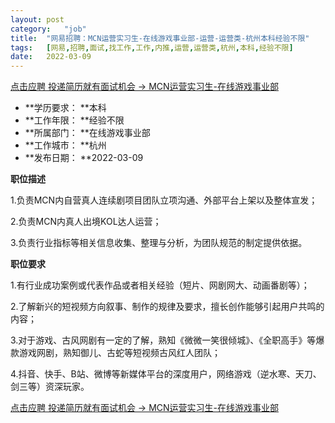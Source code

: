 ```yaml
---
layout:	post
category:	"job"
title:	"网易招聘：MCN运营实习生-在线游戏事业部-运营-运营类-杭州本科经验不限"
tags:	[网易,招聘,面试,找工作,工作,内推,运营,运营类,杭州,本科,经验不限]
date:	2022-03-09
---
```


[点击应聘 投递简历就有面试机会 ->  MCN运营实习生-在线游戏事业部](http://mobile.bole.netease.com/bole/boleDetail?id=32373&employeeId=346f03c3cda5f04c&key=all)



- **学历要求： **本科
- **工作年限： **经验不限
- **所属部门： **在线游戏事业部
- **工作城市： **杭州
- **发布日期： **2022-03-09



**职位描述**

1.负责MCN内自营真人连续剧项目团队立项沟通、外部平台上架以及整体宣发；

2.负责MCN内真人出境KOL达人运营；

3.负责行业指标等相关信息收集、整理与分析，为团队规范的制定提供依据。



**职位要求**

1.有行业成功案例或代表作品或者相关经验（短片、网剧网大、动画番剧等）；

2.了解新兴的短视频方向叙事、制作的规律及要求，擅长创作能够引起用户共鸣的内容；

3.对于游戏、古风网剧有一定的了解，熟知《微微一笑很倾城》、《全职高手》等爆款游戏网剧，熟知御儿、古蛇等短视频古风红人团队；

4.抖音、快手、B站、微博等新媒体平台的深度用户，网络游戏（逆水寒、天刀、剑三等）资深玩家。



[点击应聘 投递简历就有面试机会 ->  MCN运营实习生-在线游戏事业部](http://mobile.bole.netease.com/bole/boleDetail?id=32373&employeeId=346f03c3cda5f04c&key=all)